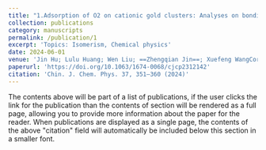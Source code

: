```yaml
---
title: "1.Adsorption of O2 on cationic gold clusters: Analyses on bonding strength and extent of activation"
collection: publications
category: manuscripts
permalink: /publication/1
excerpt: 'Topics: Isomerism, Chemical physics'
date: 2024-06-01
venue: 'Jin Hu; Lulu Huang; Wen Liu; ==Zhengqian Jin==; Xuefeng WangCorresponding Author; Xiaopeng Xing'
paperurl: 'https://doi.org/10.1063/1674-0068/cjcp2312142'
citation: 'Chin. J. Chem. Phys. 37, 351–360 (2024)'
---
```

The contents above will be part of a list of publications, if the user clicks the link for the publication than the contents of section will be rendered as a full page, allowing you to provide more information about the paper for the reader. When publications are displayed as a single page, the contents of the above "citation" field will automatically be included below this section in a smaller font.
